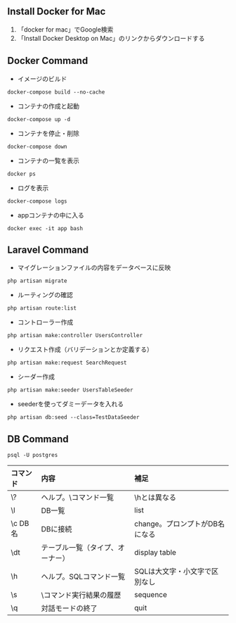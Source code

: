 ## Install Docker for Mac
1. 「docker for mac」でGoogle検索
2. 「Install Docker Desktop on Mac」のリンクからダウンロードする


## Docker Command

 - イメージのビルド
```
docker-compose build --no-cache 
```
 - コンテナの作成と起動
```
docker-compose up -d
```
 - コンテナを停止・削除
```
docker-compose down
```
 - コンテナの一覧を表示
```
docker ps
```
 - ログを表示
```
docker-compose logs
```
 - appコンテナの中に入る
```
docker exec -it app bash
```

## Laravel Command
 - マイグレーションファイルの内容をデータベースに反映
```
php artisan migrate
```
 - ルーティングの確認
```
php artisan route:list
```
 - コントローラー作成
```
php artisan make:controller UsersController
```
 - リクエスト作成（バリデーションとか定義する）  
```
php artisan make:request SearchRequest
```
 - シーダー作成
```
php artisan make:seeder UsersTableSeeder
```
- seederを使ってダミーデータを入れる
```
php artisan db:seed --class=TestDataSeeder
```
## DB Command
```
psql -U postgres
```

| コマンド | 内容 | 補足 |
| :--- | :--- | :--- |
| \\? | ヘルプ。\コマンド一覧 | \hとは異なる |
| \l | DB一覧 | list |
| \c DB名 | DBに接続 | change。プロンプトがDB名になる |
| \dt | テーブル一覧（タイプ、オーナー） | display table |
| \h | ヘルプ。SQLコマンド一覧 | SQLは大文字・小文字で区別なし |
| \s | \コマンド実行結果の履歴 | sequence |
| \q | 対話モードの終了 | quit |
